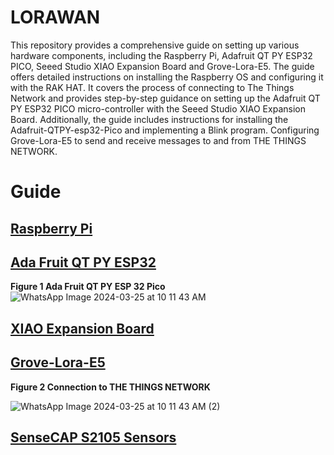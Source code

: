 # LORAWAN

This repository provides a comprehensive guide on setting up various hardware components, including the Raspberry Pi, Adafruit QT PY ESP32 PICO, Seeed Studio XIAO Expansion Board and Grove-Lora-E5. The guide offers detailed instructions on installing the Raspberry OS and configuring it with the RAK HAT. It covers the process of connecting to The Things Network and provides step-by-step guidance on setting up the Adafruit QT PY ESP32 PICO micro-controller with the Seeed Studio XIAO Expansion Board. Additionally, the guide includes instructions for installing the Adafruit-QTPY-esp32-Pico and implementing a Blink program. Configuring Grove-Lora-E5 to send and receive messages to and from THE THINGS NETWORK.

# Guide
## [Raspberry Pi](https://github.com/nikhilramini/Adafruit-QTPY-esp32-Pico/blob/main/Raspberry%20Pi)
## [Ada Fruit QT PY ESP32](https://github.com/nikhilramini/Adafruit-QTPY-esp32-Pico/blob/main/Ada%20Fruit%20QT%20PY%20ESP32)
__Figure 1 Ada Fruit QT PY ESP 32 Pico__
![WhatsApp Image 2024-03-25 at 10 11 43 AM](https://github.com/nikhilramini/Adafruit-QTPY-esp32-Pico/assets/81555066/7a21647b-59b6-4ca4-9e6e-4506def74f43)
## [XIAO Expansion Board](https://github.com/nikhilramini/Adafruit-QTPY-esp32-Pico/blob/main/XIAO%20Expansion%20Board%20Display)
## [Grove-Lora-E5](https://github.com/nikhilramini/Adafruit-QTPY-esp32-Pico/blob/main/Grove-Lora-E5)
__Figure 2 Connection to THE THINGS NETWORK__

![WhatsApp Image 2024-03-25 at 10 11 43 AM (2)](https://github.com/nikhilramini/Adafruit-QTPY-esp32-Pico/assets/81555066/ad1c83f1-1c21-4cb3-8dc3-9308d80f3b38)

## [SenseCAP S2105 Sensors](https://github.com/nikhilramini/Adafruit-QTPY-esp32-Pico/blob/main/SenseCAP%20Sensors)
